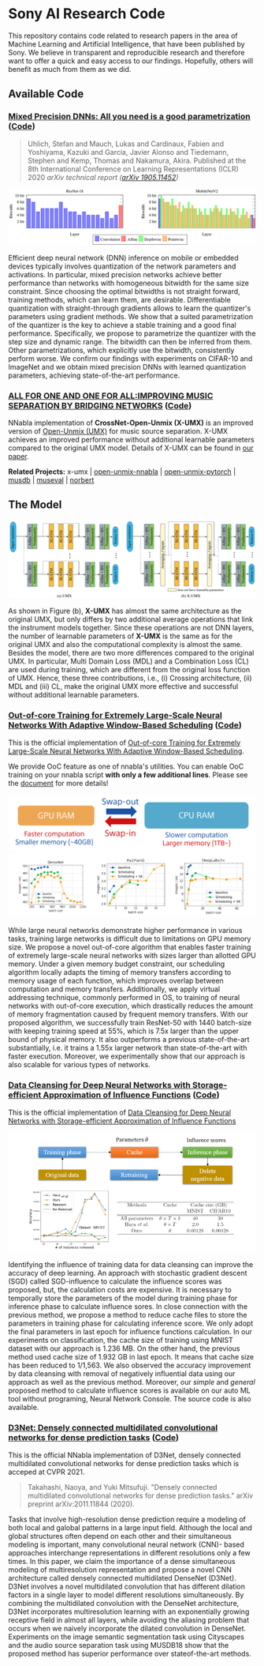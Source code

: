 # Sony AI Research Code

This repository contains code related to research papers in the area of 
Machine Learning and Artificial Intelligence, that have been published by Sony. 
We believe in transparent and reproducible research and therefore want to offer 
a quick and easy access to our findings. Hopefully, others will benefit as much
from them as we did.


## Available Code

### [**Mixed Precision DNNs: All you need is a good parametrization**](https://openreview.net/forum?id=Hyx0slrFvH&noteId=Hyx0slrFvH&invitationId=ICLR.cc/2020/Conference/Paper2519) ([Code](./mixed-precision-dnns))
> Uhlich, Stefan and Mauch, Lukas and Cardinaux, Fabien and Yoshiyama, Kazuki and Garcia, Javier Alonso and Tiedemann, Stephen and Kemp, Thomas and Nakamura, Akira.
> Published at the 8th International Conference on Learning Representations (ICLR) 2020
> *arXiv technical report ([arXiv 1905.11452]( https://arxiv.org/abs/1905.11452))*

![](mixed-precision-dnns/imgs/bitwidth.png)


Efficient deep neural network (DNN) inference on mobile or embedded devices typically 
involves quantization of the network parameters and activations. 
In particular, mixed precision networks achieve better performance than networks 
with homogeneous bitwidth for the same size constraint. Since choosing the optimal 
bitwidths is not straight forward, training methods, which can learn them, 
are desirable. Differentiable quantization with straight-through gradients allows 
to learn the quantizer's parameters using gradient methods. We show that a suited 
parametrization of the quantizer is the key to achieve a stable training and a good 
final performance. Specifically, we propose to parametrize the quantizer with the 
step size and dynamic range. The bitwidth can then be inferred from them. 
Other parametrizations, which explicitly use the bitwidth, consistently perform worse. 
We confirm our findings with experiments on CIFAR-10 and ImageNet and we obtain mixed 
precision DNNs with learned quantization parameters, achieving state-of-the-art performance. 

### [**ALL FOR ONE AND ONE FOR ALL:IMPROVING MUSIC SEPARATION BY BRIDGING NETWORKS**](https://arxiv.org/abs/2010.04228) ([Code](./x-umx))
NNabla implementation of __CrossNet-Open-Unmix (X-UMX)__ is an improved version of [Open-Unmix (UMX)](https://github.com/sigsep/open-unmix-nnabla)  for music source separation. X-UMX achieves an improved performance without additional learnable parameters compared to the original UMX model. Details of X-UMX can be found in [our paper](https://arxiv.org/abs/2010.04228).

__Related Projects:__  x-umx | [open-unmix-nnabla](https://github.com/sigsep/open-unmix-nnabla) | [open-unmix-pytorch](https://github.com/sigsep/open-unmix-pytorch) | [musdb](https://github.com/sigsep/sigsep-mus-db) | [museval](https://github.com/sigsep/sigsep-mus-eval) | [norbert](https://github.com/sigsep/norbert)

## The Model

![](x-umx/imgs/umx-network-vs-x-umx-network.png)

As shown in Figure (b), __X-UMX__ has almost the same architecture as the original UMX, 
but only differs by two additional average operations that link the instrument models together. 
Since these operations are not DNN layers, the number of learnable parameters of __X-UMX__ is 
the same as for the original UMX and also the computational complexity is almost the same. 
Besides the model, there are two more differences compared to the original UMX. In particular, 
Multi Domain Loss (MDL) and a Combination Loss (CL) are used during training, which are different 
from the original loss function of UMX. Hence, these three contributions, i.e., (i) Crossing architecture, 
(ii) MDL and (iii) CL, make the original UMX more effective and successful without additional learnable parameters.


### [**Out-of-core Training for Extremely Large-Scale Neural Networks With Adaptive Window-Based Scheduling**](https://arxiv.org/abs/2010.14109) ([Code](./out-of-core-training))

This is the official implementation of [Out-of-core Training for Extremely Large-Scale Neural Networks With Adaptive Window-Based Scheduling](https://arxiv.org/abs/2010.14109).

We provide OoC feature as one of nnabla's utilities. You can enable OoC training on your nnabla script **with only a few additional lines**.
Please see the [document](https://nnabla.readthedocs.io/en/latest/python/api/lms.html) for more details!

![](./out-of-core-training/imgs/overview.png)
![](./out-of-core-training/imgs/result.png)

While large neural networks demonstrate higher performance in various tasks, training large networks is difficult due to limitations on GPU memory size. We propose a novel out-of-core algorithm that enables faster training of extremely large-scale neural networks with sizes larger than allotted GPU memory. Under a given memory budget constraint, our scheduling algorithm locally adapts the timing of memory transfers according to memory usage of each function, which improves overlap between computation and memory transfers. Additionally, we apply virtual addressing technique, commonly performed in OS, to training of neural networks with out-of-core execution, which drastically reduces the amount of memory fragmentation caused by frequent memory transfers. With our proposed algorithm, we successfully train ResNet-50 with 1440 batch-size with keeping training speed at 55%, which is 7.5x larger than the upper bound of physical memory. It also outperforms a previous state-of-the-art substantially, i.e. it trains a 1.55x larger network than state-of-the-art with faster execution. Moreover, we experimentally show that our approach is also scalable for various types of networks.

### [**Data Cleansing for Deep Neural Networks with Storage-efficient Approximation of Influence Functions**](https://arxiv.org/abs/2103.11807) ([Code](./data-cleansing))

This is the official implementation of [Data Cleansing for Deep Neural Networks with Storage-efficient Approximation of Influence Functions]((https://arxiv.org/abs/2103.11807))

![](./data-cleansing/imgs/datacleansing.png)

Identifying the influence of training data for data cleansing can improve the accuracy of deep learning. An approach with stochastic gradient descent (SGD) called SGD-influence to calculate the influence scores was proposed, but, the calculation costs are expensive. It is necessary to temporally store the parameters of the model during training phase for inference phase to calculate influence sores. In close connection with the previous method, we propose a method to reduce cache files to store the parameters in training phase for calculating inference score. We only adopt the final parameters in last epoch for influence functions calculation. In our experiments on classification, the cache size of training using MNIST dataset with our approach is 1.236 MB. On the other hand, the previous method used cache size of 1.932 GB in last epoch. It means that cache size has been reduced to 1/1,563. We also observed the accuracy improvement by data cleansing with removal of negatively influential data using our approach as well as the previous method. Moreover, our *simple* and *general* proposed method to calculate influence scores is available on our auto ML tool without programing, Neural Network Console. The source code is also available.

### [**D3Net: Densely connected multidilated convolutional networks for dense prediction tasks**](https://arxiv.org/abs/2011.11844) ([Code](./d3net))

This is the official NNabla implementation of D3Net, densely connected multidilated convolutional networks for dense prediction tasks which is acceped at CVPR 2021.

>Takahashi, Naoya, and Yuki Mitsufuji. "Densely connected multidilated convolutional networks for dense prediction tasks." arXiv preprint arXiv:2011.11844 (2020).

Tasks that involve high-resolution dense prediction require a modeling of both local and galobal patterns in a large input field. Although the local and global structures often depend on each other and their simultaneous modeling is important, many convolutional neural network (CNN)- based approaches interchange representations in different resolutions only a few times. In this paper, we claim the importance of a dense simultaneous modeling of multiresolution representation and propose a novel CNN architecture called densely connected multidilated DenseNet (D3Net). D3Net involves a novel multidilated convolution that has different dilation factors in a single layer to model different resolutions simultaneously. By combining the multidilated convolution with the DenseNet architecture, D3Net incorporates multiresolution learning with an exponentially growing receptive field in almost all layers, while avoiding the aliasing problem that occurs when we naively incorporate the dilated convolution in DenseNet. Experiments on the image semantic segmentation task using Cityscapes and the audio source separation task using MUSDB18 show that the proposed method has superior performance over stateof-the-art methods.